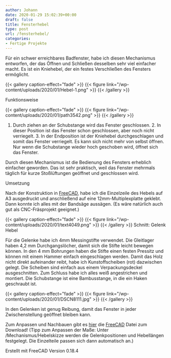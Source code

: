 ```yaml
---
author: Johann
date: 2020-01-29 15:02:39+00:00
draft: false
title: Fensterhebel
type: post
url: /fensterhebel/
categories:
- Fertige Projekte
---
```





Für ein schwer erreichbares Badfenster, habe ich diesen Mechanismus entworfen, der das Öffnen und Schließen desselben sehr viel einfacher macht. Es ist ein Kniehebel, der ein festes Verschließen des Fensters ermöglicht.





<!-- more -->



{{< gallery caption-effect="fade" >}}
  {{< figure link="/wp-content/uploads/2020/01/Hebel-1.png" >}}
{{< /gallery >}}






Funktionsweise







{{< gallery caption-effect="fade" >}}
{{< figure link="/wp-content/uploads/2020/01/path3542.png" >}}
{{< /gallery >}}






  1. Durch ziehen an der Schubstange wird das Fenster geschlossen.  2. In dieser Position ist das Fenster schon geschlossen, aber noch nicht verriegelt.  3. In der Endposition ist der Kniehebel durchgeschlagen und somit das Fenster verriegelt. Es kann sich nicht mehr von selbst öffnen. Nur wenn die Schubstange wieder hoch geschoben wird, öffnet sich das Fenster.





Durch diesen Mechanismus ist die Bedienung des Fensters erheblich einfacher geworden. Das ist sehr praktisch, weil das Fenster mehrmals täglich für kurze Stoßlüftungen geöffnet und geschlossen wird.







Umsetzung







Nach der Konstruktion in [FreeCAD](https://freecadweb.org/?lang=de), habe ich die Einzelzeile des Hebels auf A3 ausgedruckt und anschließend auf eine 12mm-Multiplexplatte geklebt. Dann konnte ich alles mit der Bandsäge aussägen. (Es wäre natürlich auch gut als CNC-Fräsprojekt geeignet.)







{{< gallery caption-effect="fade" >}}
{{< figure link="/wp-content/uploads/2020/01/text4049.png" >}}
{{< /gallery >}}
Schnitt: Gelenk Hebel







Für die Gelenke habe ich 4mm Messingstifte verwendet. Die Gleitlager haben 4,2 mm Durchgangslöcher, damit sich die Stifte leicht bewegen können. In den 4 mm Bohrungen haben die Stifte einen festen Pressitz und können mit einem Hammer einfach eingeschlagen werden. Damit das Holz nicht direkt aufeinander reibt, habe ich Kunstoffscheiben (rot) dazwischen gelegt. Die Scheiben sind einfach aus einem Verpackungsdeckel ausgeschnitten. Zum Schluss habe ich alles weiß angestrichen und montiert. Die Schubstange ist eine Bambusstange, in die ein Haken geschraubt ist.





{{< gallery caption-effect="fade" >}}
{{< figure link="/wp-content/uploads/2020/01/DSCN8111.jpg" >}}
{{< /gallery >}}






In den Gelenken ist genug Reibung, damit das Fenster in jeder Zwischenstellung geöffnet bleiben kann.







Zum Anpassen und Nachbauen gibt es [hier](/wp-content/uploads/2020/01/Fensterhebel.fcstd) die [FreeCAD](https://freecadweb.org/?lang=de) Datei zum Download! (Tipp zum Anpassen der Maße: Unter /Mechanismus/Hebelskizze werden die Gelenkpositionen und Hebellängen festgelegt. Die Einzelteile passen sich dann automatisch an.)







Erstellt mit FreeCAD Version 0.18.4












